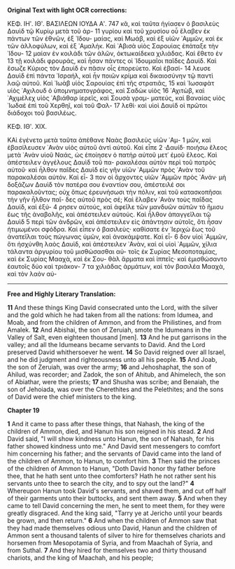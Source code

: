 **Original Text with light OCR corrections:**

ΚΕΦ. ΙΗʹ. ΙΘʹ.                 ΒΑΣΙΛΕΩΝ ΙΟΥΔΑ Αʹ.              747
κᾶ, καὶ ταῦτα ἡγίασεν ὁ βασιλεὺς Δαυὶδ τῷ Κυρίῳ μετὰ τοῦ ἀρ- 11
γυρίου καὶ τοῦ χρυσίου οὗ ἔλαβεν ἐκ πάντων τῶν ἐθνῶν, ἐξ ᾿Ιδου-
μαίας, καὶ Μωάβ, καὶ ἐξ υἱῶν ᾿Αμμῶν, καὶ ἐκ τῶν ἀλλοφύλων,
καὶ ἐξ ᾿Αμαλήκ. Καὶ ᾿Αβισὰ υἱὸς Σαρουίας ἐπάταξε τὴν ᾿Ιδου- 12
μαίαν ἐν κοιλάδι τῶν ἁλῶν, ὀκτωκαίδεκα χιλιάδας. Καὶ ἔθετο ἐν 13
τῇ κοιλάδι φρουράς, καὶ ἦσαν πάντες οἱ ᾿Ιδουμαῖοι παῖδες Δαυίδ.
Καὶ ἔσωζε Κύριος τὸν Δαυὶδ ἐν πᾶσιν οἷς ἐπορεύετο. Καὶ ἐβασί- 14
λευσε Δαυὶδ ἐπὶ πάντα ᾿Ισραήλ, καὶ ἦν ποιῶν κρίμα καὶ δικαιοσύνην
τῷ παντὶ λαῷ αὐτοῦ. Καὶ ᾿Ιωὰβ υἱὸς Σαρουίας ἐπὶ τῆς στρατιᾶς, 15
καὶ ᾿Ιωσαφὰτ υἱὸς ᾿Αχιλουδ ὁ ὑπομνηματογράφος, καὶ Σαδὼκ υἱὸς 16
᾿Αχιτὼβ, καὶ ᾿Αχιμέλεχ υἱὸς ᾿Αβιάθαρ ἱερεῖς, καὶ Σουσὰ γραμ-
ματεύς, καὶ Βαναίας υἱὸς ᾿Ιωδαὲ ἐπὶ τοῦ Χερθηῖ, καὶ τοῦ Φαλ- 17
λεθὶ· καὶ υἱοὶ Δαυὶδ οἱ πρῶτοι διάδοχοι τοῦ βασιλέως.

ΚΕΦ. ΙΘʹ. ΧΙΧ.

ΚΑὶ ἐγένετο μετὰ ταῦτα ἀπέθανε Ναὰς βασιλεὺς υἱῶν ᾿Αμ- 1
μῶν, καὶ ἐβασίλευσεν ᾿Ανὰν υἱὸς αὐτοῦ ἀντὶ αὐτοῦ. Καὶ εἶπε 2
·Δαυίδ· ποιήσω ἔλεος μετὰ ᾿Ανὰν υἱοῦ Ναάς, ὡς ἐποίησεν ὁ πατὴρ
αὐτοῦ μετ᾿ ἐμοῦ ἔλεος. Καὶ ἀπέστειλεν ἀγγέλους Δαυὶδ τοῦ πα-
ρακαλέσαι αὐτὸν περὶ τοῦ πατρὸς αὐτοῦ· καὶ ἦλθον παῖδες Δαυὶδ
εἰς γῆν υἱῶν ᾿Αμμῶν πρὸς ᾿Ανὰν τοῦ παρακαλέσαι αὐτόν. Καὶ εἶ- 3
πον οἱ ἄρχοντες υἱῶν ᾿Αμμῶν πρὸς ᾿Ανάν· μὴ δοξάζων Δαυὶδ τὸν
πατέρα σου ἐναντίον σου, ἀπέστειλέ σοι παρακαλοῦντας; οὐχ ὅπως
ἐρευνήσωσι τὴν πόλιν, καὶ τοῦ κατασκοπῆσαι τὴν γῆν ἦλθον παῖ-
δες αὐτοῦ πρὸς σέ; Καὶ ἔλαβεν ᾿Ανὰν τοὺς παῖδας Δαυίδ, καὶ ἐξύ- 4
ρησεν αὐτούς, καὶ ἀφεῖλε τῶν μανδυῶν αὐτῶν τὸ ἥμισυ ἕως τῆς
ἀναβολῆς, καὶ ἀπέστειλεν αὐτούς. Καὶ ἦλθον ἀπαγγεῖλαι τῷ Δαυὶδ 5
περὶ τῶν ἀνδρῶν, καὶ ἀπέστειλεν εἰς ἀπάντησιν αὐτοῖς, ὅτι ἦσαν
ἠτιμωμένοι σφόδρα. Καὶ εἶπεν ὁ βασιλεὺς· καθίσατε ἐν ᾿Ιεριχὼ
ἕως τοῦ ἀνατεῖλαι τοὺς πώγωνας ὑμῶν, καὶ ἀνακάμψατε. Καὶ εἶ- 6
δον υἱοὶ ᾿Αμμῶν, ὅτι ἠσχύνθη λαὸς Δαυὶδ, καὶ ἀπέστειλεν ᾿Ανὰν,
καὶ οἱ υἱοὶ ᾿Αμμῶν, χίλια τάλαντα ἀργυρίου τοῦ μισθώσασθαι αὐ-
τοῖς ἐκ Συρίας Μεσοποταμίας, καὶ ἐκ Συρίας Μααχὰ, καὶ ἐκ Σου-
θὰλ ἅρματα καὶ ἱππεῖς· καὶ ἐμισθώσαντο ἑαυτοῖς δύο καὶ τριάκον- 7
τα χιλιάδας ἁρμάτων, καὶ τὸν βασιλέα Μααχὰ, καὶ τὸν λαὸν αὐ-

---

**Free and Highly Literary Translation:**

**11** And these things King David consecrated unto the Lord, with the silver and the gold which he had taken from all the nations: from Idumea, and Moab, and from the children of Ammon, and from the Philistines, and from Amalek.
**12** And Abishai, the son of Zeruiah, smote the Idumeans in the Valley of Salt, even eighteen thousand [men].
**13** And he put garrisons in the valley; and all the Idumeans became servants to David. And the Lord preserved David whithersoever he went.
**14** So David reigned over all Israel, and he did judgment and righteousness unto all his people.
**15** And Joab, the son of Zeruiah, was over the army;
**16** and Jehoshaphat, the son of Ahilud, was recorder; and Zadok, the son of Ahitub, and Ahimelech, the son of Abiathar, were the priests;
**17** and Shusha was scribe; and Benaiah, the son of Jehoiada, was over the Cherethites and the Pelethites; and the sons of David were the chief ministers to the king.

**Chapter 19**

**1** And it came to pass after these things, that Nahash, the king of the children of Ammon, died, and Hanun his son reigned in his stead.
**2** And David said, "I will show kindness unto Hanun, the son of Nahash, for his father showed kindness unto me." And David sent messengers to comfort him concerning his father; and the servants of David came into the land of the children of Ammon, to Hanun, to comfort him.
**3** Then said the princes of the children of Ammon to Hanun, "Doth David honor thy father before thee, that he hath sent unto thee comforters? Hath he not rather sent his servants unto thee to search the city, and to spy out the land?"
**4** Whereupon Hanun took David's servants, and shaved them, and cut off half of their garments unto their buttocks, and sent them away.
**5** And when they came to tell David concerning the men, he sent to meet them, for they were greatly disgraced. And the king said, "Tarry ye at Jericho until your beards be grown, and then return."
**6** And when the children of Ammon saw that they had made themselves odious unto David, Hanun and the children of Ammon sent a thousand talents of silver to hire for themselves chariots and horsemen from Mesopotamia of Syria, and from Maachah of Syria, and from Suthal.
**7** And they hired for themselves two and thirty thousand chariots, and the king of Maachah, and his people;